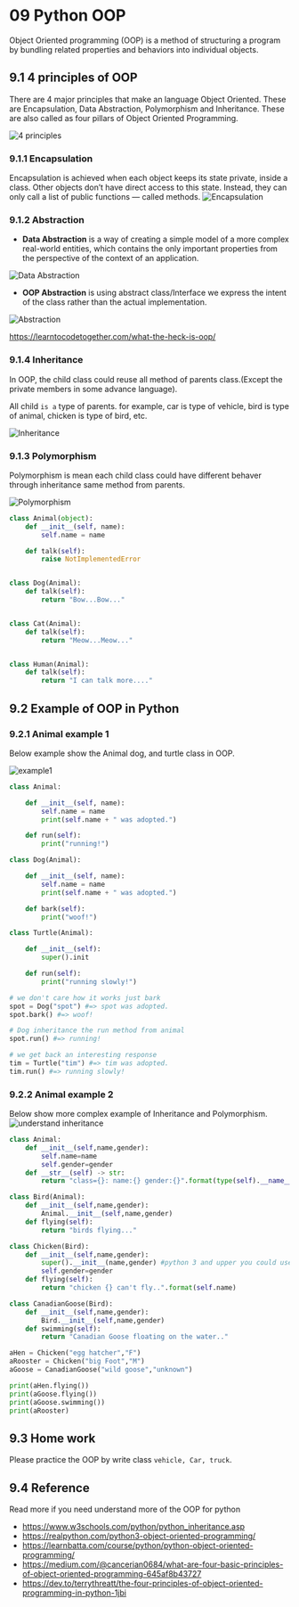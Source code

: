 # 09 Python OOP

Object Oriented programming (OOP) is a method of structuring a program by bundling related properties and behaviors into individual objects.

## 9.1 4 principles of OOP

There are 4 major principles that make an language Object Oriented. These are Encapsulation, Data Abstraction, Polymorphism and Inheritance. These are also called as four pillars of Object Oriented Programming.

![4 principles](https://miro.medium.com/max/700/1*GDZKZyaSfQGm8HL-CtYWtA.jpeg)

### 9.1.1 Encapsulation

Encapsulation is achieved when each object keeps its state private, inside a class. Other objects don’t have direct access to this state. Instead, they can only call a list of public functions — called methods.
![Encapsulation](09.1_Encapsulation.png)

### 9.1.2 Abstraction

- **Data Abstraction** is a way of creating a simple model of a more complex real-world entities, which contains the only important properties from the perspective of the context of an application. 

![Data Abstraction](https://i.ytimg.com/vi/1eSCCQPBqP0/maxresdefault.jpg)

- **OOP Abstraction** is using abstract class/Interface we express the intent of the class rather than the actual implementation.

![Abstraction](./09.1_abstraction-OOP-learntocodetogether.com_-1024x576.png)

<https://learntocodetogether.com/what-the-heck-is-oop/>

### 9.1.4 Inheritance

In OOP, the child class could reuse all method of parents class.(Except the private members in some advance language).

All child `is a` type of parents.
for example, car is type of vehicle, bird is type of animal, chicken is type of bird, etc.

![Inheritance](./09_3_Inheritance-in-PHP-OOP.png)



### 9.1.3 Polymorphism

Polymorphism is mean each child class could have different behaver through inheritance same method from parents.

![Polymorphism](https://miro.medium.com/max/638/1*cFSJ95jyw-ACiWaIRxAbbg.jpeg)

```python
class Animal(object):
    def __init__(self, name):
        self.name = name

    def talk(self):
        raise NotImplementedError


class Dog(Animal):
    def talk(self):
        return "Bow...Bow..."


class Cat(Animal):
    def talk(self):
        return "Meow...Meow..."


class Human(Animal):
    def talk(self):
        return "I can talk more...."
```

## 9.2 Example of OOP in Python

### 9.2.1 Animal example 1

Below example  show the Animal dog, and turtle class in OOP.

![example1](09.PythonOOP_example1.png)

```python
class Animal:

    def __init__(self, name):
        self.name = name 
        print(self.name + " was adopted.")

    def run(self):
        print("running!")

class Dog(Animal):

    def __init__(self, name):
        self.name = name 
        print(self.name + " was adopted.")

    def bark(self):
        print("woof!")

class Turtle(Animal):

    def __init__(self):
        super().init 

    def run(self):
        print("running slowly!")

# we don't care how it works just bark
spot = Dog("spot") #=> spot was adopted. 
spot.bark() #=> woof! 

# Dog inheritance the run method from animal
spot.run() #=> running! 

# we get back an interesting response 
tim = Turtle("tim") #=> tim was adopted. 
tim.run() #=> running slowly!

```

### 9.2.2 Animal example 2

Below show more complex example of Inheritance and Polymorphism.
![understand inheritance](https://stoneskin.github.io/SummerCamp_Python_Minecraft/inherit.png)

```python
class Animal:
    def __init__(self,name,gender):
        self.name=name
        self.gender=gender
    def __str__(self) -> str:
        return "class={}: name:{} gender:{}".format(type(self).__name__,self.name,self.gender)

class Bird(Animal):
    def __init__(self,name,gender):
        Animal.__init__(self,name,gender)
    def flying(self):
        return "birds flying..."  

class Chicken(Bird):
    def __init__(self,name,gender):
        super().__init__(name,gender) #python 3 and upper you could use supper() to init parent without self
        self.gender=gender
    def flying(self):
        return "chicken {} can't fly..".format(self.name)

class CanadianGoose(Bird):
    def __init__(self,name,gender):
        Bird.__init__(self,name,gender)
    def swimming(self):
        return "Canadian Goose floating on the water.."

aHen = Chicken("egg hatcher","F")
aRooster = Chicken("big Foot","M")
aGoose = CanadianGoose("wild goose","unknown") 

print(aHen.flying())
print(aGoose.flying())
print(aGoose.swimming())
print(aRooster)

```

## 9.3 Home work

Please practice the OOP by write class `vehicle, Car, truck`.

## 9.4 Reference

Read more if you need  understand more of the OOP for python

- <https://www.w3schools.com/python/python_inheritance.asp>
- <https://realpython.com/python3-object-oriented-programming/>
- <https://learnbatta.com/course/python/python-object-oriented-programming/>
- <https://medium.com/@cancerian0684/what-are-four-basic-principles-of-object-oriented-programming-645af8b43727>
- <https://dev.to/terrythreatt/the-four-principles-of-object-oriented-programming-in-python-1jbi>